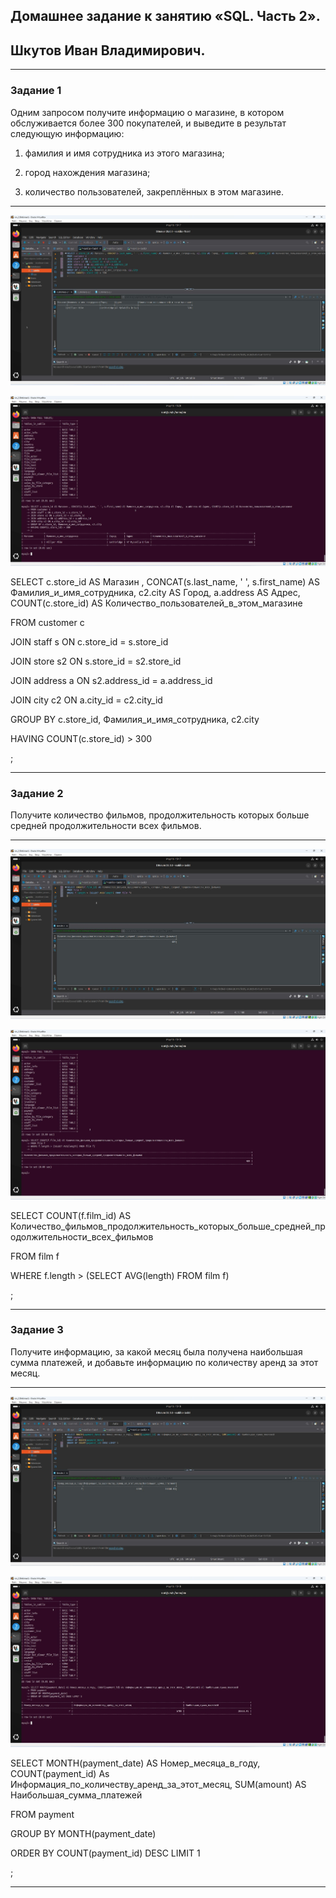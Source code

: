 ## Домашнее задание к занятию «SQL. Часть 2».

## Шкутов Иван Владимирович.

---

### Задание 1

Одним запросом получите информацию о магазине, в котором обслуживается более 300 покупателей, и выведите в результат следующую информацию:

1. фамилия и имя сотрудника из этого магазина;

2. город нахождения магазина;

3. количество пользователей, закреплённых в этом магазине.

---

![1.1](https://github.com/Ivan-Shkutov/sdb-homeworks-12-04/blob/main/jpg/1.1.jpg)

![1.2](https://github.com/Ivan-Shkutov/sdb-homeworks-12-04/blob/main/jpg/1.2.jpg)


SELECT c.store_id AS Магазин , CONCAT(s.last_name, ' ', s.first_name) AS Фамилия_и_имя_сотрудника, c2.city AS Город,  a.address AS Адрес, COUNT(c.store_id) AS Количество_пользователей_в_этом_магазине

FROM customer c

JOIN staff s ON c.store_id = s.store_id

JOIN store s2 ON s.store_id = s2.store_id

JOIN address a ON s2.address_id = a.address_id 

JOIN city c2 ON a.city_id = c2.city_id 

GROUP BY c.store_id, Фамилия_и_имя_сотрудника, c2.city

HAVING COUNT(c.store_id) > 300

;


---

### Задание 2

Получите количество фильмов, продолжительность которых больше средней продолжительности всех фильмов.

---

![2.1](https://github.com/Ivan-Shkutov/sdb-homeworks-12-04/blob/main/jpg/2.1.jpg)

![2.2](https://github.com/Ivan-Shkutov/sdb-homeworks-12-04/blob/main/jpg/2.2.jpg)


SELECT COUNT(f.film_id) AS Количество_фильмов_продолжительность_которых_больше_средней_продолжительности_всех_фильмов

FROM film f

WHERE f.length > (SELECT AVG(length) FROM film f)

;

---

### Задание 3

Получите информацию, за какой месяц была получена наибольшая сумма платежей, и добавьте информацию по количеству аренд за этот месяц.

---

![3.1](https://github.com/Ivan-Shkutov/sdb-homeworks-12-04/blob/main/jpg/3.1.jpg)

![3.2](https://github.com/Ivan-Shkutov/sdb-homeworks-12-04/blob/main/jpg/3.2.jpg)


SELECT MONTH(payment_date) AS Номер_месяца_в_году, COUNT(payment_id) As Информация_по_количеству_аренд_за_этот_месяц, SUM(amount) AS Наибольшая_сумма_платежей

FROM payment

GROUP BY MONTH(payment_date) 

ORDER BY COUNT(payment_id) DESC LIMIT 1

;


---
